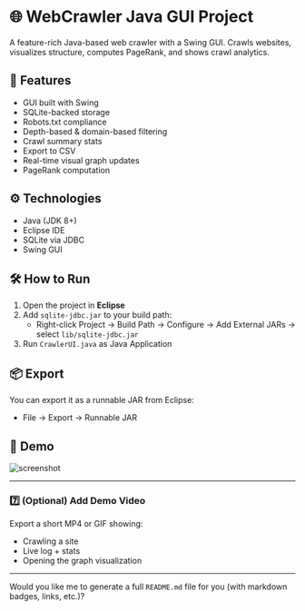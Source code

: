# 🌐 WebCrawler Java GUI Project

A feature-rich Java-based web crawler with a Swing GUI. Crawls websites, visualizes structure, computes PageRank, and shows crawl analytics.

## 🚀 Features
- GUI built with Swing
- SQLite-backed storage
- Robots.txt compliance
- Depth-based & domain-based filtering
- Crawl summary stats
- Export to CSV
- Real-time visual graph updates
- PageRank computation

## ⚙️ Technologies
- Java (JDK 8+)
- Eclipse IDE
- SQLite via JDBC
- Swing GUI

## 🛠️ How to Run
1. Open the project in **Eclipse**
2. Add `sqlite-jdbc.jar` to your build path:
   - Right-click Project → Build Path → Configure → Add External JARs → select `lib/sqlite-jdbc.jar`
3. Run `CrawlerUI.java` as Java Application

## 📦 Export
You can export it as a runnable JAR from Eclipse:
- File → Export → Runnable JAR

## 📸 Demo
![screenshot](screenshots/demo.png)

---

### 7️⃣ (Optional) Add Demo Video

Export a short MP4 or GIF showing:
- Crawling a site
- Live log + stats
- Opening the graph visualization

---

Would you like me to generate a full `README.md` file for you (with markdown badges, links, etc.)?
